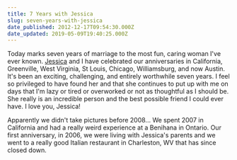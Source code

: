 ```yaml
---
title: 7 Years with Jessica
slug: seven-years-with-jessica
date_published: 2012-12-17T09:54:30.000Z
date_updated: 2019-05-09T19:40:25.000Z
---
```


Today marks seven years of marriage to the most fun, caring woman I've ever known. [Jessica](http://waysideviolet.com) and I have celebrated our anniversaries in California, Greenville, West Virginia, St Louis, Chicago, Williamsburg, and now Austin. It's been an exciting, challenging, and entirely worthwhile seven years. I feel so privileged to have found her and that she continues to put up with me on days that I'm lazy or tired or overworked or not as thoughtful as I should be. She really is an incredible person and the best possible friend I could ever have. I love you, Jessica!

Apparently we didn't take pictures before 2008... We spent 2007 in California and had a really weird experience at a Benihana in Ontario. Our first anniversary, in 2006, we were living with Jessica's parents and we went to a really good Italian restaurant in Charleston, WV that has since closed down.
